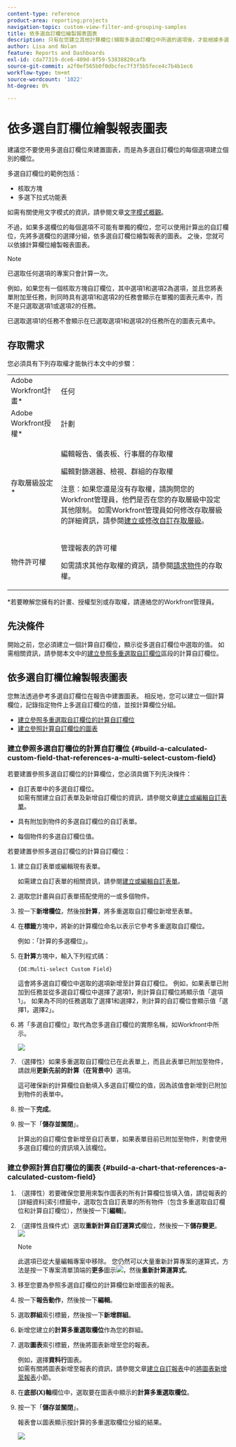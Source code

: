 ```yaml
---
content-type: reference
product-area: reporting;projects
navigation-topic: custom-view-filter-and-grouping-samples
title: 依多選自訂欄位繪製報表圖表
description: 只有在您建立其他計算欄位(擷取多選自訂欄位中所選的選項後，才能根據多選自訂欄位繪製報表的圖表。
author: Lisa and Nolan
feature: Reports and Dashboards
exl-id: cda77319-dce6-409d-8f59-53838820cafb
source-git-commit: a2f0ef565b0f0dbcfec7f3f5b5fece4c7b4b1ec6
workflow-type: tm+mt
source-wordcount: '1022'
ht-degree: 0%

---
```


# 依多選自訂欄位繪製報表圖表

<!--<span class="preview">The highlighted information on this page refers to functionality not yet generally available. It is available for all customers in the Preview environment and for a select group of customers in the Production environment.</span>-->

建議您不要使用多選自訂欄位來建置圖表，而是為多選自訂欄位的每個選項建立個別的欄位。

多選自訂欄位的範例包括：

* 核取方塊
* 多選下拉式功能表

如需有關使用文字模式的資訊，請參閱文章[文字模式概觀](../../../reports-and-dashboards/reports/text-mode/understand-text-mode.md)。

不過，如果多選欄位的每個選項不可能有單獨的欄位，您可以使用計算出的自訂欄位，先將多選欄位的選擇分組，依多選自訂欄位繪製報表的圖表。 之後，您就可以依據計算欄位繪製報表圖表。

>[!NOTE]
>
>已選取任何選項的專案只會計算一次。
>
>例如，如果您有一個核取方塊自訂欄位，其中選項1和選項2為選項，並且您將表單附加至任務，則同時具有選項1和選項2的任務會顯示在單獨的圖表元素中，而不是只選取選項1或選項2的任務。
>
>已選取選項1的任務不會顯示在已選取選項1和選項2的任務所在的圖表元素中。

## 存取需求

您必須具有下列存取權才能執行本文中的步驟：

<table style="table-layout:auto"> 
 <col> 
 <col> 
 <tbody> 
  <tr> 
   <td role="rowheader">Adobe Workfront計畫*</td> 
   <td> <p>任何</p> </td> 
  </tr> 
  <tr> 
   <td role="rowheader">Adobe Workfront授權*</td> 
   <td> <p>計劃 </p> </td> 
  </tr> 
  <tr> 
   <td role="rowheader">存取層級設定*</td> 
   <td> <p>編輯報告、儀表板、行事曆的存取權</p> <p>編輯對篩選器、檢視、群組的存取權</p> <p>注意：如果您還是沒有存取權，請詢問您的Workfront管理員，他們是否在您的存取層級中設定其他限制。 如需Workfront管理員如何修改存取層級的詳細資訊，請參閱<a href="../../../administration-and-setup/add-users/configure-and-grant-access/create-modify-access-levels.md" class="MCXref xref">建立或修改自訂存取層級</a>。</p> </td> 
  </tr> 
  <tr> 
   <td role="rowheader">物件許可權</td> 
   <td> <p>管理報表的許可權</p> <p>如需請求其他存取權的資訊，請參閱<a href="../../../workfront-basics/grant-and-request-access-to-objects/request-access.md" class="MCXref xref">請求物件</a>的存取權。</p> </td> 
  </tr> 
 </tbody> 
</table>

&#42;若要瞭解您擁有的計畫、授權型別或存取權，請連絡您的Workfront管理員。

## 先決條件

開始之前，您必須建立一個計算自訂欄位，顯示從多選自訂欄位中選取的值。 如需相關資訊，請參閱本文中的[建立參照多重選取自訂欄位](#build-a-calculated-custom-field-that-references-a-multi-select-custom-field)區段的計算自訂欄位。

## 依多選自訂欄位繪製報表圖表

<!--
<p data-mc-conditions="QuicksilverOrClassic.Draft mode">(NOTE: this moved to its own article, linked in the Note above!)</p>
-->

您無法透過參考多選自訂欄位在報告中建置圖表。 相反地，您可以建立一個計算欄位，記錄指定物件上多選自訂欄位的值，並按計算欄位分組。 

* [建立參照多重選取自訂欄位的計算自訂欄位](#build-a-calculated-custom-field-that-references-a-multi-select-custom-field)
* [建立參照計算自訂欄位的圖表](#build-a-chart-that-references-a-calculated-custom-field)

### 建立參照多選自訂欄位的計算自訂欄位 {#build-a-calculated-custom-field-that-references-a-multi-select-custom-field}

若要建置參照多選自訂欄位的計算欄位，您必須具備下列先決條件：

* 自訂表單中的多選自訂欄位。\
  如需有關建立自訂表單及新增自訂欄位的資訊，請參閱文章[建立或編輯自訂表單](../../../administration-and-setup/customize-workfront/create-manage-custom-forms/create-or-edit-a-custom-form.md)。

* 具有附加到物件的多選自訂欄位的自訂表單。
* 每個物件的多選自訂欄位值。

若要建置參照多選自訂欄位的計算自訂欄位：

1. 建立自訂表單或編輯現有表單。

   如需建立自訂表單的相關資訊，請參閱[建立或編輯自訂表單](../../../administration-and-setup/customize-workfront/create-manage-custom-forms/create-or-edit-a-custom-form.md)。

1. 選取您計畫與自訂表單搭配使用的一或多個物件。
1. 按一下&#x200B;**新增欄位**，然後按&#x200B;**計算**，將多重選取自訂欄位新增至表單。

1. 在&#x200B;**標籤**&#x200B;方塊中，將新的計算欄位命名以表示它參考多重選取自訂欄位。

   例如：「計算的多選欄位」。

1. 在&#x200B;**計算**&#x200B;方塊中，輸入下列程式碼：

   `{DE:Multi-select Custom Field}`

   這會將多選自訂欄位中選取的選項新增至計算自訂欄位。 例如，如果表單已附加到任務並從多選自訂欄位中選擇了選項1，則計算自訂欄位將顯示值「選項1」。 如果為不同的任務選取了選擇1和選擇2，則計算的自訂欄位會顯示值「選擇1，選擇2」。

1. 將「多選自訂欄位」取代為您多選自訂欄位的實際名稱，如Workfront中所示。

   ![](assets/calculated-multi-select-custom-field-nwe-350x223.png)

1. （選擇性）如果多重選取自訂欄位已在此表單上，而且此表單已附加至物件，請啟用&#x200B;**更新先前的計算（在背景中）**&#x200B;選項。

   這可確保新的計算欄位自動填入多選自訂欄位的值，因為該值會新增到已附加到物件的表單中。

1. 按一下&#x200B;**完成**。
1. 按一下「**儲存並關閉**」。

   計算出的自訂欄位會新增至自訂表單，如果表單目前已附加至物件，則會使用多選自訂欄位的資訊填入該欄位。

### 建立參照計算自訂欄位的圖表 {#build-a-chart-that-references-a-calculated-custom-field}

1. （選擇性）若要確保您要用來製作圖表的所有計算欄位皆填入值，請從報表的[詳細資料]索引標籤中，選取包含自訂表單的所有物件（包含多重選取自訂欄位和計算自訂欄位），然後按一下[**編輯**]。
1. （選擇性且條件式）選取&#x200B;**重新計算自訂運算式**&#x200B;欄位，然後按一下&#x200B;**儲存變更**。\
   ![](assets/recalculate-custom-expressions-350x259.png)

   >[!NOTE]
   >
   >此選項已從大量編輯專案中移除。  您仍然可以大量重新計算專案的運算式，方法是按一下專案清單頂端的&#x200B;**更多**&#x200B;圖示![](assets/more-icon-45x33.png)，然後&#x200B;**重新計算運算式**。

1. 移至您要為參照多選自訂欄位的計算欄位新增圖表的報表。
1. 按一下&#x200B;**報告動作**，然後按一下&#x200B;**編輯**。

1. 選取<strong>群組</strong>索引標籤，然後按一下<strong>新增群組</strong>。
1. 新增您建立的<strong>計算多重選取欄位</strong>作為您的群組。
1. 選取<strong>圖表</strong>索引標籤，然後將圖表新增至您的報表。

   例如，選擇&#x200B;**資料行**圖表。
   <br>如需有關將圖表新增至報表的資訊，請參閱文章<a href="../../../reports-and-dashboards/reports/creating-and-managing-reports/create-custom-report.md" class="MCXref xref">建立自訂報表</a>中的<a href="../../../reports-and-dashboards/reports/creating-and-managing-reports/create-custom-report.md#add-a-chart" class="MCXref xref">將圖表新增至報表</a>小節。
1. 在&#x200B;**底部(X)軸**&#x200B;欄位中，選取要在圖表中顯示的<strong>計算多重選取欄位</strong>。
1. 按一下「<strong>儲存並關閉</strong>」。

   報表會以圖表顯示按計算的多重選取欄位分組的結果。

   ![](assets/chart-multi-select-field-column-chart-example.png)